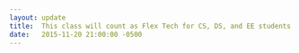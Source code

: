 ```yaml
---
layout: update
title:  This class will count as Flex Tech for CS, DS, and EE students and an EECS Elective for CE students <small>(note, extra EECS Elective credits can be used to fill Flex Tech credits for CE students)</small>
date:   2015-11-20 21:00:00 -0500
---
```



